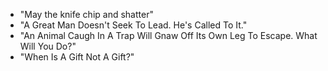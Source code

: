 - "May the knife chip and shatter"
- "A Great Man Doesn't Seek To Lead. He's Called To It."
- "An Animal Caugh In A Trap Will Gnaw Off Its Own Leg To Escape. What Will You Do?"
- "When Is A Gift Not A Gift?"
